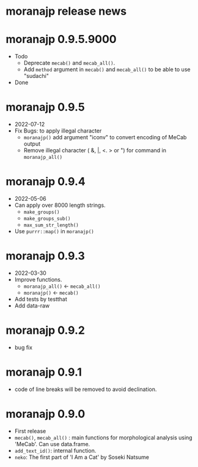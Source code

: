 # moranajp release news


# moranajp 0.9.5.9000

* Todo
    * Deprecate `mecab()` and `mecab_all()`.
    * Add `method` argument in `mecab()` and `mecab_all()` 
      to be able to use "sudachi"
* Done

# moranajp 0.9.5

* 2022-07-12
* Fix Bugs: to apply illegal character
    * `moranajp()` add argument "iconv" to convert encoding of MeCab output
    * Remove illegal character ( &, |, <. > or ") for command in `moranajp_all()`

# moranajp 0.9.4

* 2022-05-06
* Can apply over 8000 length strings.
    * `make_groups()`
    * `make_groups_sub()`
    * `max_sum_str_length()`
* Use `purrr::map()` in `moranajp()`

# moranajp 0.9.3

* 2022-03-30
* Improve functions.
    * `moranajp_all()` <- `mecab_all()`
    * `moranajp()` <- `mecab()`
* Add tests by testthat
* Add data-raw

# moranajp 0.9.2

* bug fix

# moranajp 0.9.1

* code of line breaks will be removed to avoid declination. 

#  moranajp 0.9.0

* First release
* `mecab()`, `mecab_all()` : main functions for morphological analysis using 'MeCab'. Can use data.frame. 
* `add_text_id()`: internal function. 
* `neko`: The first part of 'I Am a Cat' by Soseki Natsume
